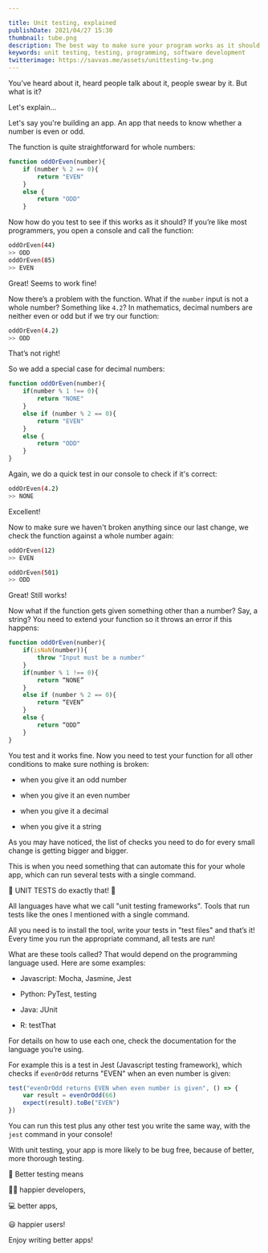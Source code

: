 ```yaml
---

title: Unit testing, explained
publishDate: 2021/04/27 15:30
thumbnail: tube.png
description: The best way to make sure your program works as it should. So what is it? Let's explain.
keywords: unit testing, testing, programming, software development
twitterimage: https://savvas.me/assets/unittesting-tw.png
---
```


You’ve heard about it, heard people talk about it, people swear by it. But what is it?

Let's explain...

Let's say you're building an app. An app that needs to know whether a number is even or odd.

The function is quite straightforward for whole numbers:

```js
function oddOrEven(number){
    if (number % 2 == 0){
        return "EVEN"
    }
    else {
        return "ODD"
    }
```

Now how do you test to see if this works as it should? If you’re like most programmers, you open a console and call the function:

```sh
oddOrEven(44)
>> ODD
oddOrEven(85)
>> EVEN
```

Great! Seems to work fine!

Now there’s a problem with the function. What if the `number` input is not a whole number? Something like `4.2`? In mathematics, decimal numbers are neither even or odd but if we try our function:

```sh
oddOrEven(4.2)
>> ODD
```

That’s not right!

So we add a special case for decimal numbers:

```js
function oddOrEven(number){
    if(number % 1 !== 0){
        return "NONE"
    }
    else if (number % 2 == 0){
        return "EVEN"
    }
    else {
        return "ODD"
    }
}
```

Again, we do a quick test in our console to check if it's correct:

```sh
oddOrEven(4.2)
>> NONE
```

Excellent!

Now to make sure we haven't broken anything since our last change, we check the function against a whole number again:

```sh
oddOrEven(12)
>> EVEN

oddOrEven(501)
>> ODD
```

Great! Still works!

Now what if the function gets given something other than a number? Say, a string? You need to extend your function so it throws an error if this happens:

```js
function oddOrEven(number){
    if(isNaN(number)){
        throw "Input must be a number"
    }
    if(number % 1 !== 0){
        return “NONE”
    }
    else if (number % 2 == 0){
        return “EVEN”
    }
    else {
        return “ODD”
    }
}
```

You test and it works fine. Now you need to test your function for all other conditions to make sure nothing is broken:

* when you give it an odd number

* when you give it an even number

* when you give it a decimal

* when you give it a string

As you may have noticed, the list of checks you need to do for every small change is getting bigger and bigger. 

This is when you need something that can automate this for your whole app, which can run several tests with a single command.

🧪 UNIT TESTS do exactly that! 🧪

All languages have what we call "unit testing frameworks". Tools that run tests like the ones I mentioned with a single command.

All you need is to install the tool, write your tests in "test files" and that’s it! Every time you run the appropriate command, all tests are run!

What are these tools called? That would depend on the programming language used. Here are some examples:

* Javascript: Mocha, Jasmine, Jest

* Python: PyTest, testing

* Java: JUnit

* R: testThat

For details on how to use each one, check the documentation for the language you’re using.

For example this is a test in Jest (Javascript testing framework), which checks if `evenOrOdd` returns "EVEN" when an even number is given:

```js
test("evenOrOdd returns EVEN when even number is given", () => {
    var result = evenOrOdd(66)
    expect(result).toBe("EVEN")
})
```

You can run this test plus any other test you write the same way, with the `jest` command in your console!

With unit testing, your app is more likely to be bug free, because of better, more thorough testing.

🧪 Better testing means

👩‍💻 happier developers,

💻 better apps,

😃 happier users!

Enjoy writing better apps!